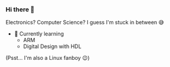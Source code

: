### Hi there 👋

Electronics? Computer Science? I guess I'm stuck in between :sweat_smile:

* :seedling: Currently learning
	* ARM
	* Digital Design with HDL

(Psst... I'm also a Linux fanboy :wink:)
